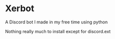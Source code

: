 # Xerbot

A Discord bot I made in my free time using python

Nothing really much to install except for discord.ext

